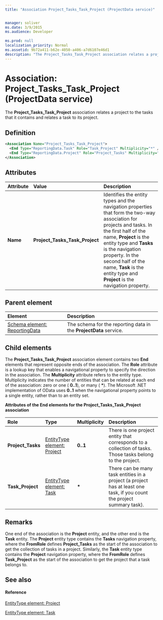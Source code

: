 ```yaml
---
title: "Association Project_Tasks_Task_Project (ProjectData service)"

 
manager: soliver
ms.date: 3/9/2015
ms.audience: Developer
 
ms.prod: null
localization_priority: Normal
ms.assetid: 9b72a411-b62e-4050-a406-a7d6107e46d1
description: "The Project_Tasks_Task_Project association relates a project to the tasks that it contains and relates a task to its project."
---
```


# Association: Project_Tasks_Task_Project (ProjectData service)

The **Project_Tasks_Task_Project** association relates a project to the tasks that it contains and relates a task to its project. 
  
## Definition

```XML
<Association Name="Project_Tasks_Task_Project">
  <End Type="ReportingData.Task" Role="Task_Project" Multiplicity="*" />
  <End Type="ReportingData.Project" Role="Project_Tasks" Multiplicity="0..1" />
</Association>

```

## Attributes

|**Attribute**|**Value**|**Description**|
|:-----|:-----|:-----|
|**Name** <br/> |**Project_Tasks_Task_Project** <br/> |Identifies the entity types and the navigation properties that form the two-way association for projects and tasks. In the first half of the name, **Project** is the entity type and **Tasks** is the navigation property. In the second half of the name, **Task** is the entity type and **Project** is the navigation property.  <br/> |
   
## Parent element

|**Element**|**Description**|
|:-----|:-----|
|[Schema element: ReportingData](schema-reportingdata-projectdata-service.md) <br/> |The schema for the reporting data in the **ProjectData** service.  <br/> |
   
## Child elements

The **Project_Tasks_Task_Project** association element contains two **End** elements that represent opposite ends of the association. The **Role** attribute is a lookup key that enables a navigational property to specify the direction in the association. The **Multiplicity** attribute refers to the entity type. Multiplicity indicates the number of entities that can be related at each end of the association: zero or one ( **0..1**), or many ( **\***). The Microsoft .NET implementation of OData uses **0..1** when the navigational property points to a single entity, rather than to an entity set. 
  
**Attributes of the End elements for the Project_Tasks_Task_Project association**

|**Role**|**Type**|**Multiplicity**|**Description**|
|:-----|:-----|:-----|:-----|
|**Project_Tasks** <br/> |[EntityType element: Project](entitytype-project-projectdata-service.md) <br/> |**0..1** <br/> |There is one project entity that corresponds to a collection of tasks. Those tasks belong to the project.  <br/> |
|**Task_Project** <br/> |[EntityType element: Task](entitytype-task-projectdata-service.md) <br/> |**\*** <br/> |There can be many task entities in a project (a project has at least one task, if you count the project summary task).  <br/> |
   
## Remarks

One end of the association is the **Project** entity, and the other end is the **Task** entity. The **Project** entity type contains the **Tasks** navigation property, where the **FromRole** defines **Project_Tasks** as the start of the association to get the collection of tasks in a project. Similarly, the **Task** entity type contains the **Project** navigation property, where the **FromRole** defines **Task_Project** as the start of the association to get the project that a task belongs to. 
  
## See also

#### Reference

[EntityType element: Project](entitytype-project-projectdata-service.md)
  
[EntityType element: Task](entitytype-task-projectdata-service.md)

